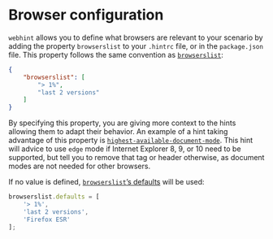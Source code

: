 # Browser configuration

`webhint` allows you to define what browsers are relevant to your
scenario by adding the property `browserslist` to your `.hintrc`
file, or in the `package.json` file. This property follows the same
convention as [`browserslist`][browserslist]:

```json
{
    "browserslist": [
        "> 1%",
        "last 2 versions"
    ]
}
```

By specifying this property, you are giving more context to the hints
allowing them to adapt their behavior. An example of a hint taking
advantage of this property is [`highest-available-document-mode`][doc
modes]. This hint will advice to use `edge` mode if Internet Explorer
8, 9, or 10 need to be supported, but tell you to remove that tag or
header otherwise, as document modes are not needed for other browsers.

If no value is defined, [`browserslist`’s defaults][browserslist
defaults] will be used:

```js
browserslist.defaults = [
    '> 1%',
    'last 2 versions',
    'Firefox ESR'
];
```

<!-- Link labels: -->

[browserslist]: https://github.com/ai/browserslist#readme
[browserslist defaults]: https://github.com/ai/browserslist#queries
[doc modes]: ../hints/highest-available-document-mode.md
